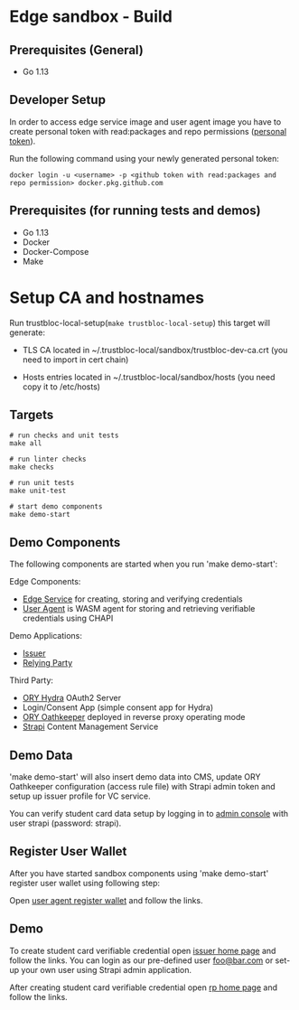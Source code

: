 # Edge sandbox - Build

## Prerequisites (General)
- Go 1.13

## Developer Setup
In order to access edge service image and user agent image you have to create personal token with read:packages and repo permissions ([personal token](https://help.github.com/en/github/authenticating-to-github/creating-a-personal-access-token-for-the-command-line)).
 
Run the following command using your newly generated personal token:

```
docker login -u <username> -p <github token with read:packages and repo permission> docker.pkg.github.com
```
## Prerequisites (for running tests and demos)
- Go 1.13
- Docker
- Docker-Compose
- Make

# Setup CA and hostnames
Run trustbloc-local-setup(`make trustbloc-local-setup`) this target will generate:

- TLS CA located in ~/.trustbloc-local/sandbox/trustbloc-dev-ca.crt (you need to import in cert chain)

- Hosts entries located in ~/.trustbloc-local/sandbox/hosts (you need copy it to /etc/hosts)

## Targets
```
# run checks and unit tests
make all

# run linter checks
make checks

# run unit tests
make unit-test

# start demo components
make demo-start
```

## Demo Components	

The following components are started when you run 'make demo-start':

Edge Components:
- [Edge Service](https://github.com/trustbloc/edge-service) for creating, storing and verifying credentials
- [User Agent](https://github.com/trustbloc/edge-agent/tree/master/cmd/user-agent) is WASM agent for storing and retrieving verifiable credentials using CHAPI

Demo Applications:
- [Issuer](../issuer/README.md)
- [Relying Party](../rp/README.md)

Third Party:
- [ORY Hydra](https://www.ory.sh/docs/hydra/) OAuth2 Server 
- Login/Consent App (simple consent app for Hydra)
- [ORY Oathkeeper](https://www.ory.sh/docs/oathkeeper/#reverse-proxy) deployed in reverse proxy operating mode
- [Strapi](https://strapi.io/documentation/3.0.0-beta.x/getting-started/introduction.html) Content Management Service


## Demo Data

'make demo-start' will also insert demo data into CMS, update ORY Oathkeeper configuration (access rule file) with Strapi admin token and setup up issuer profile for VC service.

You can verify student card data setup by logging in to [admin console](http://localhost:1337/admin) with user strapi (password: strapi).

## Register User Wallet

After you have started sandbox components using 'make demo-start' register user wallet using following step:

Open [user agent register wallet](https://myagent.trustbloc.local/RegisterWallet) and follow the links.

## Demo

To create student card verifiable credential open [issuer home page](https://issuer.trustbloc.local/) and follow the links. You can login as our pre-defined user foo@bar.com or set-up your own user using Strapi admin application.

After creating student card verifiable credential open [rp home page](https://rp.trustbloc.local/) and follow the links.
